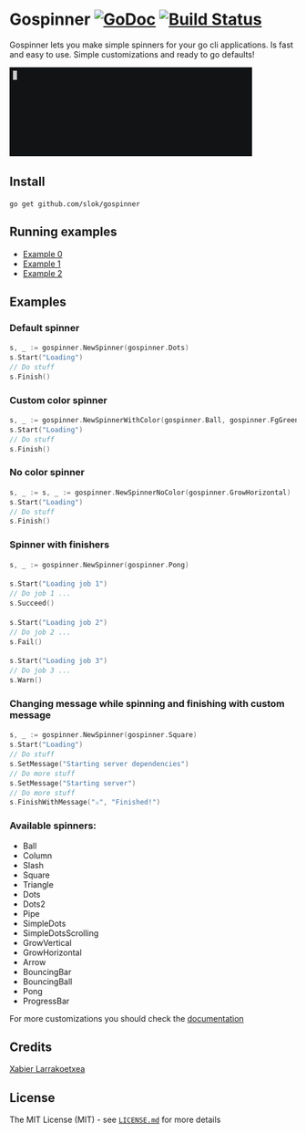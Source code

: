 
# Gospinner [![GoDoc](http://img.shields.io/badge/go-documentation-blue.svg?style=flat-square)](http://godoc.org/github.com/slok/gospinner)  [![Build Status](https://travis-ci.org/slok/gospinner.svg?branch=master)](https://travis-ci.org/slok/gospinner)


Gospinner lets you make simple spinners for your go cli applications. Is fast
and easy to use. Simple customizations and ready to go defaults!



![gospinner](gospinner.gif)


## Install

```
go get github.com/slok/gospinner
```

## Running examples

* [Example 0](https://asciinema.org/a/82944)
* [Example 1](https://asciinema.org/a/82946)
* [Example 2](https://asciinema.org/a/82947)

## Examples


### Default spinner

```go
s, _ := gospinner.NewSpinner(gospinner.Dots)
s.Start("Loading")
// Do stuff
s.Finish()
```

### Custom color spinner

```go
s, _ := gospinner.NewSpinnerWithColor(gospinner.Ball, gospinner.FgGreen)
s.Start("Loading")
// Do stuff
s.Finish()
```

### No color spinner

```go
s, _ := s, _ := gospinner.NewSpinnerNoColor(gospinner.GrowHorizontal)
s.Start("Loading")
// Do stuff
s.Finish()
```

### Spinner with finishers
```go
s, _ := gospinner.NewSpinner(gospinner.Pong)

s.Start("Loading job 1")
// Do job 1 ...
s.Succeed()

s.Start("Loading job 2")
// Do job 2 ...
s.Fail()

s.Start("Loading job 3")
// Do job 3 ...
s.Warn()
```

### Changing message while spinning and finishing with custom message
```go
s, _ := gospinner.NewSpinner(gospinner.Square)
s.Start("Loading")
// Do stuff
s.SetMessage("Starting server dependencies")
// Do more stuff
s.SetMessage("Starting server")
// Do more stuff
s.FinishWithMessage("⚔", "Finished!")
```

### Available spinners:

* Ball
* Column
* Slash
* Square
* Triangle
* Dots
* Dots2
* Pipe
* SimpleDots
* SimpleDotsScrolling
* GrowVertical
* GrowHorizontal
* Arrow
* BouncingBar
* BouncingBall
* Pong
* ProgressBar

For more customizations you should check the [documentation](https://godoc.org/github.com/slok/gospinner)

## Credits

[Xabier Larrakoetxea](http://github.com/slok)


## License

The MIT License (MIT) - see [`LICENSE.md`](LICENSE.md) for more details
